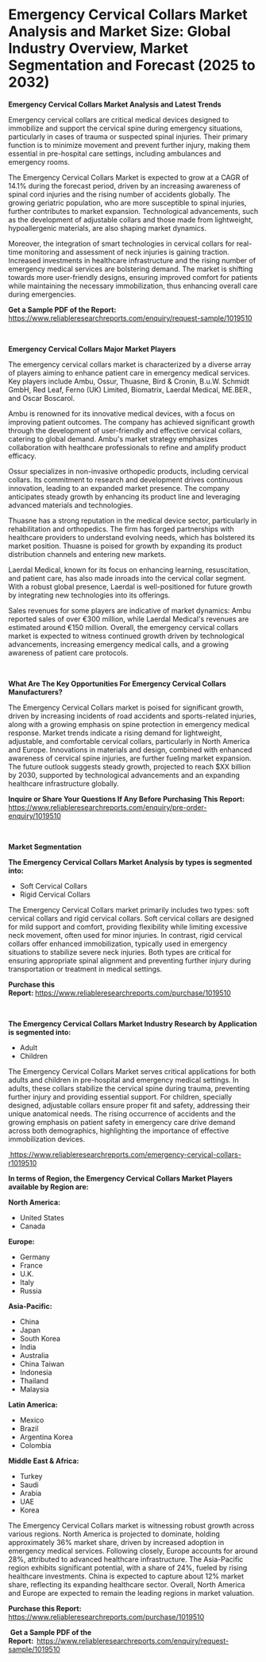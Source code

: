 <p><h1>Emergency Cervical Collars Market Analysis and Market Size: Global Industry Overview, Market Segmentation and Forecast (2025 to 2032)</h1></p><p><strong>Emergency Cervical Collars Market Analysis and Latest Trends</strong></p>
<p><p>Emergency cervical collars are critical medical devices designed to immobilize and support the cervical spine during emergency situations, particularly in cases of trauma or suspected spinal injuries. Their primary function is to minimize movement and prevent further injury, making them essential in pre-hospital care settings, including ambulances and emergency rooms.</p><p>The Emergency Cervical Collars Market is expected to grow at a CAGR of 14.1% during the forecast period, driven by an increasing awareness of spinal cord injuries and the rising number of accidents globally. The growing geriatric population, who are more susceptible to spinal injuries, further contributes to market expansion. Technological advancements, such as the development of adjustable collars and those made from lightweight, hypoallergenic materials, are also shaping market dynamics.</p><p>Moreover, the integration of smart technologies in cervical collars for real-time monitoring and assessment of neck injuries is gaining traction. Increased investments in healthcare infrastructure and the rising number of emergency medical services are bolstering demand. The market is shifting towards more user-friendly designs, ensuring improved comfort for patients while maintaining the necessary immobilization, thus enhancing overall care during emergencies.</p></p>
<p><strong>Get a Sample PDF of the Report:&nbsp;</strong> <a href="https://www.reliableresearchreports.com/enquiry/request-sample/1019510?utm_campaign=2111&utm_medium=2&utm_source=Github&utm_content=ia&utm_term=13042025&utm_id=emergency-cervical-collars">https://www.reliableresearchreports.com/enquiry/request-sample/1019510</a></p>
<p>&nbsp;</p>
<p><strong>Emergency Cervical Collars Major Market Players</strong></p>
<p><p>The emergency cervical collars market is characterized by a diverse array of players aiming to enhance patient care in emergency medical services. Key players include Ambu, Ossur, Thuasne, Bird & Cronin, B.u.W. Schmidt GmbH, Red Leaf, Ferno (UK) Limited, Biomatrix, Laerdal Medical, ME.BER., and Oscar Boscarol. </p><p>Ambu is renowned for its innovative medical devices, with a focus on improving patient outcomes. The company has achieved significant growth through the development of user-friendly and effective cervical collars, catering to global demand. Ambu's market strategy emphasizes collaboration with healthcare professionals to refine and amplify product efficacy.</p><p>Ossur specializes in non-invasive orthopedic products, including cervical collars. Its commitment to research and development drives continuous innovation, leading to an expanded market presence. The company anticipates steady growth by enhancing its product line and leveraging advanced materials and technologies.</p><p>Thuasne has a strong reputation in the medical device sector, particularly in rehabilitation and orthopedics. The firm has forged partnerships with healthcare providers to understand evolving needs, which has bolstered its market position. Thuasne is poised for growth by expanding its product distribution channels and entering new markets.</p><p>Laerdal Medical, known for its focus on enhancing learning, resuscitation, and patient care, has also made inroads into the cervical collar segment. With a robust global presence, Laerdal is well-positioned for future growth by integrating new technologies into its offerings.</p><p>Sales revenues for some players are indicative of market dynamics: Ambu reported sales of over €300 million, while Laerdal Medical's revenues are estimated around €150 million. Overall, the emergency cervical collars market is expected to witness continued growth driven by technological advancements, increasing emergency medical calls, and a growing awareness of patient care protocols.</p></p>
<p>&nbsp;</p>
<p><strong>What Are The Key Opportunities For Emergency Cervical Collars Manufacturers?</strong></p>
<p><p>The Emergency Cervical Collars market is poised for significant growth, driven by increasing incidents of road accidents and sports-related injuries, along with a growing emphasis on spine protection in emergency medical response. Market trends indicate a rising demand for lightweight, adjustable, and comfortable cervical collars, particularly in North America and Europe. Innovations in materials and design, combined with enhanced awareness of cervical spine injuries, are further fueling market expansion. The future outlook suggests steady growth, projected to reach $XX billion by 2030, supported by technological advancements and an expanding healthcare infrastructure globally.</p></p>
<p><strong>Inquire or Share Your Questions If Any Before Purchasing This Report:</strong> <a href="https://www.reliableresearchreports.com/enquiry/pre-order-enquiry/1019510?utm_campaign=2111&utm_medium=2&utm_source=Github&utm_content=ia&utm_term=13042025&utm_id=emergency-cervical-collars">https://www.reliableresearchreports.com/enquiry/pre-order-enquiry/1019510</a></p>
<p>&nbsp;</p>
<p><strong>Market Segmentation</strong></p>
<p><strong>The Emergency Cervical Collars Market Analysis by types is segmented into:</strong></p>
<p><ul><li>Soft Cervical Collars</li><li>Rigid Cervical Collars</li></ul></p>
<p><p>The Emergency Cervical Collars market primarily includes two types: soft cervical collars and rigid cervical collars. Soft cervical collars are designed for mild support and comfort, providing flexibility while limiting excessive neck movement, often used for minor injuries. In contrast, rigid cervical collars offer enhanced immobilization, typically used in emergency situations to stabilize severe neck injuries. Both types are critical for ensuring appropriate spinal alignment and preventing further injury during transportation or treatment in medical settings.</p></p>
<p><strong>Purchase this Report:&nbsp;</strong><a href="https://www.reliableresearchreports.com/purchase/1019510?utm_campaign=2111&utm_medium=2&utm_source=Github&utm_content=ia&utm_term=13042025&utm_id=emergency-cervical-collars">https://www.reliableresearchreports.com/purchase/1019510</a></p>
<p>&nbsp;</p>
<p><strong>The Emergency Cervical Collars Market Industry Research by Application is segmented into:</strong></p>
<p><ul><li>Adult</li><li>Children</li></ul></p>
<p><p>The Emergency Cervical Collars Market serves critical applications for both adults and children in pre-hospital and emergency medical settings. In adults, these collars stabilize the cervical spine during trauma, preventing further injury and providing essential support. For children, specially designed, adjustable collars ensure proper fit and safety, addressing their unique anatomical needs. The rising occurrence of accidents and the growing emphasis on patient safety in emergency care drive demand across both demographics, highlighting the importance of effective immobilization devices.</p></p>
<p><a href="https://www.reliableresearchreports.com/emergency-cervical-collars-r1019510?utm_campaign=2111&utm_medium=2&utm_source=Github&utm_content=ia&utm_term=13042025&utm_id=emergency-cervical-collars">&nbsp;https://www.reliableresearchreports.com/emergency-cervical-collars-r1019510</a></p>
<p><strong>In terms of Region, the Emergency Cervical Collars Market Players available by Region are:</strong></p>
<p>
    <p> <strong> North America: </strong>
        <ul>
            <li>United States</li>
            <li>Canada</li>
        </ul>
        </p> 
    <p> <strong> Europe: </strong>
        <ul>
            <li>Germany</li>
            <li>France</li>
            <li>U.K.</li>
            <li>Italy</li>
            <li>Russia</li>
        </ul>
        </p> 
    <p> <strong> Asia-Pacific: </strong>
        <ul>
            <li>China</li>
            <li>Japan</li>
            <li>South Korea</li>
            <li>India</li>
            <li>Australia</li>
            <li>China Taiwan</li>
            <li>Indonesia</li>
            <li>Thailand</li>
            <li>Malaysia</li>
        </ul>
        </p> 
    <p> <strong> Latin America: </strong>
        <ul>
            <li>Mexico</li>
            <li>Brazil</li>
            <li>Argentina Korea</li>
            <li>Colombia</li>
        </ul>
        </p> 
    <p> <strong> Middle East & Africa: </strong>
        <ul>
            <li>Turkey</li>
            <li>Saudi</li>
            <li>Arabia</li>
            <li>UAE</li>
            <li>Korea</li>
        </ul>
    </p>
    </p>
<p><p>The Emergency Cervical Collars market is witnessing robust growth across various regions. North America is projected to dominate, holding approximately 36% market share, driven by increased adoption in emergency medical services. Following closely, Europe accounts for around 28%, attributed to advanced healthcare infrastructure. The Asia-Pacific region exhibits significant potential, with a share of 24%, fueled by rising healthcare investments. China is expected to capture about 12% market share, reflecting its expanding healthcare sector. Overall, North America and Europe are expected to remain the leading regions in market valuation.</p></p>
<p><strong>Purchase this Report: </strong><a href="https://www.reliableresearchreports.com/purchase/1019510?utm_campaign=2111&utm_medium=2&utm_source=Github&utm_content=ia&utm_term=13042025&utm_id=emergency-cervical-collars">https://www.reliableresearchreports.com/purchase/1019510</a></p>
<p>&nbsp;<strong>Get a Sample PDF of the Report:&nbsp;&nbsp;</strong><a href="https://www.reliableresearchreports.com/enquiry/request-sample/1019510?utm_campaign=2111&utm_medium=2&utm_source=Github&utm_content=ia&utm_term=13042025&utm_id=emergency-cervical-collars">https://www.reliableresearchreports.com/enquiry/request-sample/1019510</a></p>
<p><strong></strong></p>
<p><p></p><p></p><p></p></p>